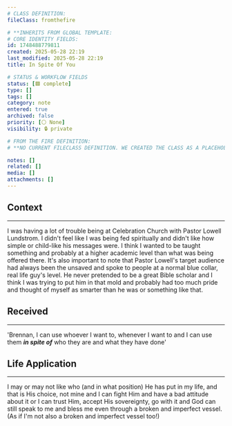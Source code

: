 ```yaml
---
# CLASS DEFINITION:
fileClass: fromthefire

# **INHERITS FROM GLOBAL TEMPLATE:
# CORE IDENTITY FIELDS:
id: 1748488779811
created: 2025-05-28 22:19
last_modified: 2025-05-28 22:19
title: In Spite Of You

# STATUS & WORKFLOW FIELDS
status: [🟩 complete]
type: []
tags: []
category: note
entered: true
archived: false
priority: [⚪ None]
visibility: 🔒 private

# FROM THE FIRE DEFINITION: 
# **NO CURRENT FILECLASS DEFINITION. WE CREATED THE CLASS AS A PLACEHOLDER FOR EASY EXPANSION IN THE FUTURE**

notes: []
related: []
media: []
attachments: []
---
```


## Context
---
I was having a lot of trouble being at Celebration Church with Pastor Lowell Lundstrom. I didn't feel like I was being fed spiritually and didn't like how simple or child-like his messages were. I think I wanted to be taught something and probably at a higher academic level than what was being offered there. It's also important to note that Pastor Lowell's target audience had always been the unsaved and spoke to people at a normal blue collar, real life guy's level. He never pretended to be a great Bible scholar and I think I was trying to put him in that mold and probably had too much pride and thought of myself as smarter than he was or something like that. 

## Received
---
'Brennan, I can use whoever I want to, whenever I want to and I can use them ***in spite of*** who they are and what they have done'

## Life Application
---
I may or may not like who (and in what position) He has put in my life, and that is His choice, not mine and I can fight Him and have a bad attitude about it or I can trust Him, accept His sovereignty, go with it and God can still speak to me and bless me even through a broken and imperfect vessel. (As if I'm not also a broken and imperfect vessel too!)